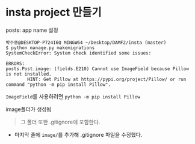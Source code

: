 # insta project 만들기


posts: app name 설정


```shell
박수똥@DESKTOP-P724I6Q MINGW64 ~/Desktop/DAMF2/insta (master)
$ python manage.py makemigrations
SystemCheckError: System check identified some issues:

ERRORS:
posts.Post.image: (fields.E210) Cannot use ImageField because Pillow is not installed.
        HINT: Get Pillow at https://pypi.org/project/Pillow/ or run command "python -m pip install Pillow".
```

`ImageField`를 사용하려면 `python -m pip install Pillow`

image폴더가 생성됨
> 그 폴더 또한  .gitignore에 포함한다. 
- 마지막 줄에 `image/`를 추가해 .gitignore 파일을 수정했다. 